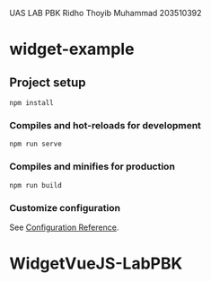 UAS LAB PBK
Ridho Thoyib Muhammad 203510392
# widget-example

## Project setup
```
npm install
```

### Compiles and hot-reloads for development
```
npm run serve
```

### Compiles and minifies for production
```
npm run build
```

### Customize configuration
See [Configuration Reference](https://cli.vuejs.org/config/).
# WidgetVueJS-LabPBK
